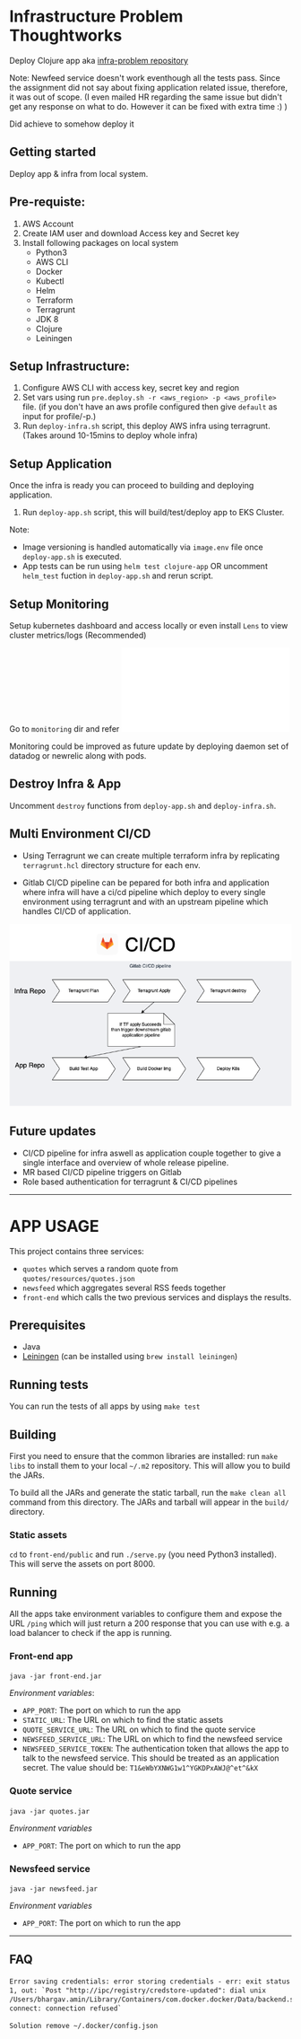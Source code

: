 # Infrastructure Problem Thoughtworks

Deploy Clojure app aka [infra-problem repository](https://github.com/ThoughtWorksInc/infra-problem)

Note: Newfeed service doesn't work eventhough all the tests pass. Since the assignment did not say about fixing application related issue, therefore, it was out of scope. (I even mailed HR regarding the same issue but didn't get any response on what to do. However it can be fixed with extra time :) )

Did achieve to somehow deploy it 
## Getting started

Deploy app & infra from local system.

## **Pre-requiste:**

1. AWS Account
2. Create IAM user and download Access key and Secret key
4. Install following packages on local system
    - Python3
    - AWS CLI
    - Docker
    - Kubectl
    - Helm
    - Terraform
    - Terragrunt
    - JDK 8
    - Clojure
    - Leiningen

## **Setup Infrastructure:**

1. Configure AWS CLI with access key, secret key and region
2. Set vars using run `pre.deploy.sh -r <aws_region> -p <aws_profile>` file. (if you don't have an aws profile configured then give `default` as input for profile/-p.)
3. Run `deploy-infra.sh` script, this deploy AWS infra using terragrunt. (Takes around 10-15mins to deploy whole infra)

## **Setup Application**

Once the infra is ready you can proceed to building and deploying application.

1. Run `deploy-app.sh` script, this will build/test/deploy app to EKS Cluster.

Note:
- Image versioning is handled automatically via `image.env` file once `deploy-app.sh` is executed.
- App tests can be run using `helm test clojure-app` OR uncomment `helm_test` fuction in `deploy-app.sh` and rerun script.

## **Setup Monitoring**

Setup kubernetes dashboard and access locally or even install `Lens` to view cluster metrics/logs (Recommended)

Go to `monitoring` dir and refer ![README.md](monitoring/README.md)

Monitoring could be improved as future update by deploying daemon set of datadog or newrelic along with pods.

## **Destroy Infra & App**

Uncomment `destroy` functions from `deploy-app.sh` and `deploy-infra.sh`.

## Multi Environment CI/CD

- Using Terragrunt we can create multiple terraform infra by replicating `terragrunt.hcl` directory structure for each env.

- Gitlab CI/CD pipeline can be pepared for both infra and application where infra will have a ci/cd pipeline which deploy to every single environment using terragrunt and with an upstream pipeline which handles CI/CD of application.

![Gitlab CI/CD Pipeline Architecture](diagrams/gitlab_ci_cd_architecture.png)

## Future updates

- CI/CD pipeline for infra aswell as application couple together to give a single interface and overview of whole release pipeline.
- MR based CI/CD pipeline triggers on Gitlab
- Role based authentication for terragrunt &  CI/CD pipelines


----
# APP USAGE

This project contains three services:

* `quotes` which serves a random quote from `quotes/resources/quotes.json`
* `newsfeed` which aggregates several RSS feeds together
* `front-end` which calls the two previous services and displays the results.

## Prerequisites

* Java
* [Leiningen](http://leiningen.org/) (can be installed using `brew install leiningen`)

## Running tests

You can run the tests of all apps by using `make test`

## Building

First you need to ensure that the common libraries are installed: run `make libs` to install them to your local `~/.m2` repository. This will allow you to build the JARs.

To build all the JARs and generate the static tarball, run the `make clean all` command from this directory. The JARs and tarball will appear in the `build/` directory.

### Static assets

`cd` to `front-end/public` and run `./serve.py` (you need Python3 installed). This will serve the assets on port 8000.

## Running

All the apps take environment variables to configure them and expose the URL `/ping` which will just return a 200 response that you can use with e.g. a load balancer to check if the app is running.

### Front-end app

`java -jar front-end.jar`

*Environment variables*:

* `APP_PORT`: The port on which to run the app
* `STATIC_URL`: The URL on which to find the static assets
* `QUOTE_SERVICE_URL`: The URL on which to find the quote service
* `NEWSFEED_SERVICE_URL`: The URL on which to find the newsfeed service
* `NEWSFEED_SERVICE_TOKEN`: The authentication token that allows the app to talk to the newsfeed service. This should be treated as an application secret. The value should be: `T1&eWbYXNWG1w1^YGKDPxAWJ@^et^&kX`

### Quote service

`java -jar quotes.jar`

*Environment variables*

* `APP_PORT`: The port on which to run the app

### Newsfeed service

`java -jar newsfeed.jar`

*Environment variables*

* `APP_PORT`: The port on which to run the app


----
## FAQ

```
Error saving credentials: error storing credentials - err: exit status 1, out: `Post "http://ipc/registry/credstore-updated": dial unix /Users/bhargav.amin/Library/Containers/com.docker.docker/Data/backend.sock: connect: connection refused`
```
`Solution remove ~/.docker/config.json`